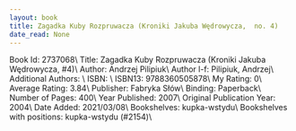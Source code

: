 ```yaml
---
layout: book
title: Zagadka Kuby Rozpruwacza (Kroniki Jakuba Wędrowycza,  no. 4)
date_read: None
---
```


Book Id: 2737068\ 
Title: Zagadka Kuby Rozpruwacza (Kroniki Jakuba Wędrowycza, #4)\ 
Author: Andrzej Pilipiuk\ 
Author l-f: Pilipiuk, Andrzej\ 
Additional Authors: \ 
ISBN: \ 
ISBN13: 9788360505878\ 
My Rating: 0\ 
Average Rating: 3.84\ 
Publisher: Fabryka Słów\ 
Binding: Paperback\ 
Number of Pages: 400\ 
Year Published: 2007\ 
Original Publication Year: 2004\ 
Date Added: 2021/03/08\ 
Bookshelves: kupka-wstydu\ 
Bookshelves with positions: kupka-wstydu (#2154)\ 

